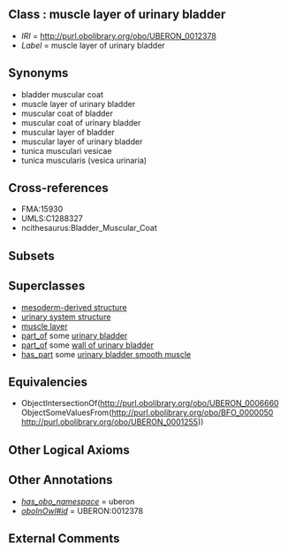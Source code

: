 
## Class : muscle layer of urinary bladder

 * *IRI* = http://purl.obolibrary.org/obo/UBERON_0012378
 * *Label* = muscle layer of urinary bladder

## Synonyms

 * bladder muscular coat
 * muscle layer of urinary bladder
 * muscular coat of bladder
 * muscular coat of urinary bladder
 * muscular layer of bladder
 * muscular layer of urinary bladder
 * tunica musculari vesicae
 * tunica muscularis (vesica urinaria)

## Cross-references

 * FMA:15930
 * UMLS:C1288327
 * ncithesaurus:Bladder_Muscular_Coat

## Subsets


## Superclasses

 * [mesoderm-derived structure](../../UBERON/20/UBERON_0004120.md)
 * [urinary system structure](../../UBERON/54/UBERON_0006554.md)
 * [muscle layer](../../UBERON/60/UBERON_0006660.md)
 * [part_of](../../BFO/50/BFO_0000050.md) some [urinary bladder](../../UBERON/55/UBERON_0001255.md)
 * [part_of](../../BFO/50/BFO_0000050.md) some [wall of urinary bladder](../../UBERON/56/UBERON_0001256.md)
 * [has_part](../../BFO/51/BFO_0000051.md) some [urinary bladder smooth muscle](../../UBERON/28/UBERON_0004228.md)

## Equivalencies

 * ObjectIntersectionOf(<http://purl.obolibrary.org/obo/UBERON_0006660> ObjectSomeValuesFrom(<http://purl.obolibrary.org/obo/BFO_0000050> <http://purl.obolibrary.org/obo/UBERON_0001255>))

## Other Logical Axioms


## Other Annotations

 * *[has_obo_namespace](../../ce/oboInOwl#hasOBONamespace.md)* = uberon
 * *[oboInOwl#id](../../id/oboInOwl#id.md)* = UBERON:0012378

## External Comments

